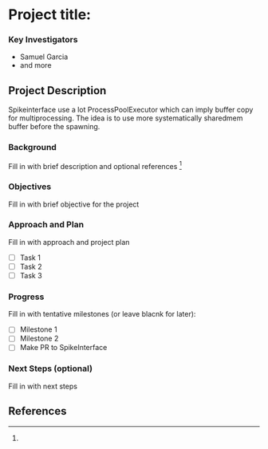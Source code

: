 # Project title:

### Key Investigators

* Samuel Garcia
* and more

## Project Description

Spikeinterface use a lot ProcessPoolExecutor which can imply buffer copy for multiprocessing.
The idea is to use more systematically sharedmem buffer before the spawning.

### Background

Fill in with brief description and optional references [^1]

### Objectives

Fill in with brief objective for the project


### Approach and Plan

Fill in with approach and project plan

 * [ ] Task 1
 * [ ] Task 2
 * [ ] Task 3

### Progress

Fill in with tentative milestones (or leave blacnk for later):

 * [ ] Milestone 1
 * [ ] Milestone 2
 * [ ] Make PR to SpikeInterface

### Next Steps (optional)

Fill in with next steps

## References

[^1]: 

